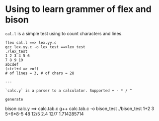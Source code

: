 # Using to learn grammer of flex and bison

`cal.l` is a simple test using to count characters and lines.

```
flex cal.l ==> lex.yy.c
gcc lex.yy.c -o lex_test ==>lex_test
./lex_test
1 2 3 4 5 6
7 8 9 10
abcdef    
(ctrl+d => eof)
# of lines = 3, # of chars = 28

---

`calc.y` is a parser to a calculator. Supported + - * / ^

generate
```
bison calc.y ==> calc.tab.c
g++ calc.tab.c -o bison_test
./bison_test
1+2 
	3
5+6*8-5
	48
12/5
	2.4
12/7
	1.714285714
